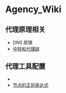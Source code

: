 # Agency_Wiki

## 代理原理相关
- DNS 原理
- [中转和代理链](https://github.com/LaolunsiG/XiaoE_PCR/tree/main/Agency_Wiki/%E4%B8%AD%E8%BD%AC%E5%92%8C%E4%BB%A3%E7%90%86%E9%93%BE)
## 代理工具配置
- 
- [节点的正则表达式](https://github.com/LaolunsiG/XiaoE_PCR/blob/main/Agency_Wiki/%E8%8A%82%E7%82%B9%E7%9A%84%E6%AD%A3%E5%88%99%E8%A1%A8%E8%BE%BE%E5%BC%8F.md)

